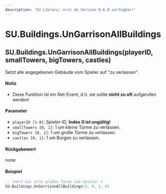 ```yaml
---
description: 'SU Library: erst ab Version 0.6.0 verfügbar!'
---
```


# SU.Buildings.UnGarrisonAllBuildings

## SU.Buildings.UnGarrisonAllBuildings(playerID, smallTowers, bigTowers, castles)

Setzt alle angegebenen Gebäude vom Spieler auf "zu verlassen".

#### Notiz

* Diese Funktion ist ein Net-Event, d.h. sie sollte **nicht zu oft** aufgerufen werden!

#### Parameter

* `playerID [1-8]`: Spieler-ID, **Index 0 ist ungültig!**
* `smallTowers [0, 1]`: 1 um kleine Türme zu verlassen.
* `bigTowers [0, 1]`: 1 um große Türme zu verlassen.
* `castles [0, 1]`: 1 um Burgen zu verlassen.

#### Rückgabewert

none

#### Beispiel

```lua
-- leert nur alle großen Türme vom Spieler 3
SU.Buildings.UnGarrisonAllBuildings(3, 0, 1, 0)
```
